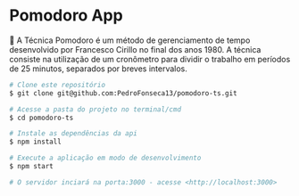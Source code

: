 # Pomodoro App
🍅 A Técnica Pomodoro é um método de gerenciamento de tempo desenvolvido por Francesco Cirillo no final dos anos 1980. A técnica consiste na utilização de um cronômetro para dividir o trabalho em períodos de 25 minutos, separados por breves intervalos.

```bash
# Clone este repositório
$ git clone git@github.com:PedroFonseca13/pomodoro-ts.git

# Acesse a pasta do projeto no terminal/cmd
$ cd pomodoro-ts

# Instale as dependências da api
$ npm install

# Execute a aplicação em modo de desenvolvimento
$ npm start

# O servidor inciará na porta:3000 - acesse <http://localhost:3000> 
```
